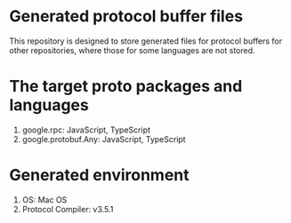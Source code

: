 # Generated protocol buffer files

This repository is designed to store generated files for protocol buffers for other repositories, where those for some languages are not stored.

# The target proto packages and languages
1. google.rpc: JavaScript, TypeScript
1. google.protobuf.Any: JavaScript, TypeScript

# Generated environment
1. OS: Mac OS
1. Protocol Compiler: v3.5.1
